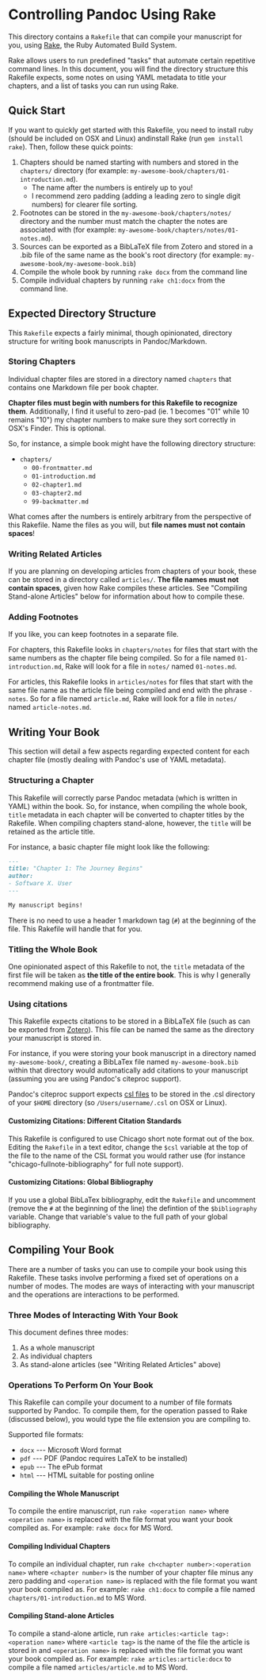 # Controlling Pandoc Using Rake

This directory contains a `Rakefile` that can compile your manuscript for you, using [Rake](http://rake.rubyforge.org/), the Ruby Automated Build System.

Rake allows users to run predefined "tasks" that automate certain repetitive command lines. In this document, you will find the directory structure this Rakefile expects, some notes on using YAML metadata to title your chapters, and a list of tasks you can run using Rake.

## Quick Start

If you want to quickly get started with this Rakefile, you need to install ruby (should be included on OSX and Linux) andinstall Rake (run `gem install rake`). Then, follow these quick points:

1. Chapters should be named starting with numbers and stored in the `chapters/` directory (for example: `my-awesome-book/chapters/01-introduction.md`).
	* The name after the numbers is entirely up to you!
	* I recommend zero padding (adding a leading zero to single digit numbers) for clearer file sorting.
1. Footnotes can be stored in the `my-awesome-book/chapters/notes/` directory and the number must match the chapter the notes are associated with (for example: `my-awesome-book/chapters/notes/01-notes.md`).
1. Sources can be exported as a BibLaTeX file from Zotero and stored in a .bib file of the same name as the book's root directory (for example: `my-awesome-book/my-awesome-book.bib`)
1. Compile the whole book by running `rake docx` from the command line
1. Compile individual chapters by running `rake ch1:docx` from the command line.

## Expected Directory Structure

This `Rakefile` expects a fairly minimal, though opinionated, directory structure for writing book manuscripts in Pandoc/Markdown.

### Storing Chapters

Individual chapter files are stored in a directory named `chapters` that contains one Markdown file per book chapter.

**Chapter files must begin with numbers for this Rakefile to recognize them**. Additionally, I find it useful to zero-pad (ie. 1 becomes "01" while 10 remains "10") my chapter numbers to make sure they sort correctly in OSX's Finder. This is optional.

So, for instance, a simple book might have the following directory structure:

* `chapters/`
	* `00-frontmatter.md`
	* `01-introduction.md`
	* `02-chapter1.md`
	* `03-chapter2.md`
	* `99-backmatter.md`
	
What comes after the numbers is entirely arbitrary from the perspective of this Rakefile. Name the files as you will, but **file names must not contain spaces**!

### Writing Related Articles

If you are planning on developing articles from chapters of your book, these can be stored in a directory called `articles/`. **The file names must not contain spaces**, given how Rake compiles these articles. See "Compiling Stand-alone Articles" below for information about how to compile these.

### Adding Footnotes

If you like, you can keep footnotes in a separate file. 

For chapters, this Rakefile looks in `chapters/notes` for files that start with the same numbers as the chapter file being compiled. So for a file named `01-introduction.md`, Rake will look for a file in `notes/` named `01-notes.md`.

For articles, this Rakefile looks in `articles/notes` for files that start with the same file name as the article file being compiled and end with the phrase `-notes`. So for a file named `article.md`, Rake will look for a file in `notes/` named `article-notes.md`.

## Writing Your Book

This section will detail a few aspects regarding expected content for each chapter file (mostly dealing with Pandoc's use of YAML metadata).

### Structuring a Chapter

This Rakefile will correctly parse Pandoc metadata (which is written in YAML) within the book. So, for instance, when compiling the whole book, `title` metadata in each chapter will be converted to chapter titles by the Rakefile. When compiling chapters stand-alone, however, the `title` will be retained as the article title.

For instance, a basic chapter file might look like the following:

~~~ markdown
---
title: "Chapter 1: The Journey Begins"
author:
- Software X. User
---

My manuscript begins!
~~~

There is no need to use a header 1 markdown tag (`#`) at the beginning of the file. This Rakefile will handle that for you.

### Titling the Whole Book

One opinionated aspect of this Rakefile to not, the `title` metadata of the first file will be taken as **the title of the entire book**. This is why I generally recommend making use of a frontmatter file.

### Using citations

This Rakefile expects citations to be stored in a BibLaTeX file (such as can be exported from [Zotero](http://zotero.org)). This file can be named the same as the directory your manuscript is stored in. 

For instance, if you were storing your book manuscript in a directory named `my-awesome-book/`, creating a BibLaTex file named `my-awesome-book.bib` within that directory would automatically add citations to your manuscript (assuming you are using Pandoc's citeproc support).

Pandoc's citeproc support expects [csl files](https://github.com/citation-style-language/styles) to be stored in the .csl directory of your `$HOME` directory (so `/Users/username/.csl` on OSX or Linux).

#### Customizing Citations: Different Citation Standards

This Rakefile is configured to use Chicago short note format out of the box. Editing the `Rakefile` in a text editor, change the `$csl` variable at the top of the file to the name of the CSL format you would rather use (for instance "chicago-fullnote-bibliography" for full note support).

#### Customizing Citations: Global Bibliography

If you use a global BibLaTex bibliography, edit the `Rakefile` and uncomment (remove the `#` at the beginning of the line) the defintion of the `$bibliography` variable. Change that variable's value to the full path of your global bibliography.

## Compiling Your Book

There are a number of tasks you can use to compile your book using this Rakefile. These tasks involve performing a fixed set of operations on a number of modes. The modes are ways of interacting with your manuscript and the operations are interactions to be performed.

### Three Modes of Interacting With Your Book

This document defines three modes:

1. As a whole manuscript
1. As individual chapters
1. As stand-alone articles (see "Writing Related Articles" above)

### Operations To Perform On Your Book

This Rakefile can compile your document to a number of file formats supported by Pandoc. To compile them, for the operation passed to Rake (discussed below), you would type the file extension you are compiling to. 

Supported file formats:

* `docx` --- Microsoft Word format
* `pdf` --- PDF (Pandoc requires LaTeX to be installed)
* `epub` --- The ePub format
* `html` --- HTML suitable for posting online

#### Compiling the Whole Manuscript

To compile the entire manuscript, run `rake <operation name>` where `<operation name>` is replaced with the file format you want your book compiled as. For example: `rake docx` for MS Word.

#### Compiling Individual Chapters

To compile an individual chapter, run `rake ch<chapter number>:<operation name>` where `<chapter number>` is the number of your chapter file minus any zero padding and `<operation name>` is replaced with the file format you want your book compiled as. For example: `rake ch1:docx` to compile a file named `chapters/01-introduction.md` to MS Word.

#### Compiling Stand-alone Articles

To compile a stand-alone article, run `rake articles:<article tag>:<operation name>` where `<article tag>` is the name of the file the article is stored in and `<operation name>` is replaced with the file format you want your book compiled as. For example: `rake articles:article:docx` to compile a file named `articles/article.md` to MS Word.